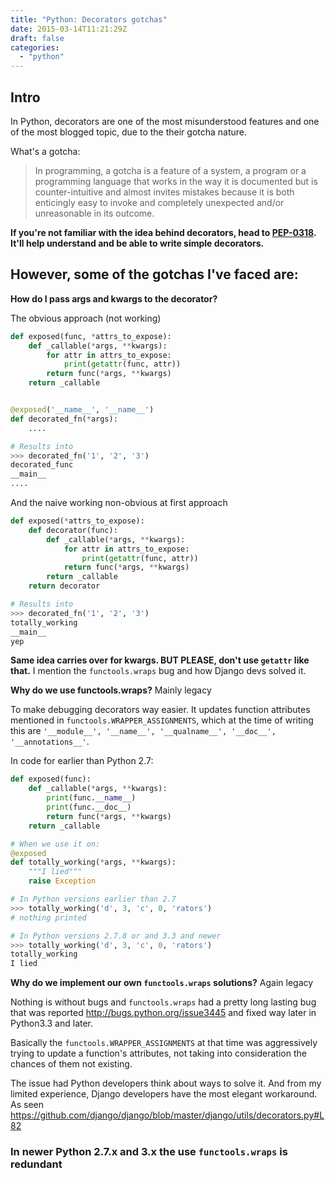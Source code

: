 ```yaml
---
title: "Python: Decorators gotchas"
date: 2015-03-14T11:21:29Z
draft: false
categories:
  - "python"
---
```


## Intro

In Python, decorators are one of the most misunderstood features and one of the most blogged topic,
due to the their gotcha nature.


What's a gotcha:
> In programming, a gotcha is a feature of a system, a program or a programming language that works in the way it is
> documented but is counter-intuitive and almost invites mistakes because it is both enticingly easy to invoke and
> completely unexpected and/or unreasonable in its outcome.



**If you're not familiar with the idea behind decorators, head to [PEP-0318](https://www.python.org/dev/peps/pep-0318/).
It'll help understand and be able to write simple decorators.**


## However, some of the gotchas I've faced are:

**How do I pass args and kwargs to the decorator?**

The obvious approach (not working)

```python
def exposed(func, *attrs_to_expose):
    def _callable(*args, **kwargs):
        for attr in attrs_to_expose:
            print(getattr(func, attr))
        return func(*args, **kwargs)
    return _callable


@exposed('__name__', '__name__')
def decorated_fn(*args):
    ....

# Results into
>>> decorated_fn('1', '2', '3')
decorated_func
__main__
....
```

And the naive working non-obvious at first approach

```python
def exposed(*attrs_to_expose):
    def decorator(func):
        def _callable(*args, **kwargs):
            for attr in attrs_to_expose:
                print(getattr(func, attr))
            return func(*args, **kwargs)
        return _callable
    return decorator

# Results into
>>> decorated_fn('1', '2', '3')
totally_working
__main__
yep
```

**Same idea carries over for kwargs. BUT PLEASE, don't use `getattr` like that.** I mention the `functools.wraps` bug and how Django devs solved it.


**Why do we use functools.wraps?** Mainly legacy

To make debugging decorators way easier. It updates function attributes mentioned in `functools.WRAPPER_ASSIGNMENTS`, which at the time of writing this are `'__module__', '__name__', '__qualname__', '__doc__',
                       '__annotations__'`.


In code for earlier than Python 2.7:

```python
def exposed(func):
    def _callable(*args, **kwargs):
        print(func.__name__)
        print(func.__doc__)
        return func(*args, **kwargs)
    return _callable

# When we use it on:
@exposed
def totally_working(*args, **kwargs):
    """I lied"""
    raise Exception

# In Python versions earlier than 2.7
>>> totally_working('d', 3, 'c', 0, 'rators')
# nothing printed

# In Python versions 2.7.8 or and 3.3 and newer
>>> totally_working('d', 3, 'c', 0, 'rators')
totally_working
I lied
```

**Why do we implement our own `functools.wraps` solutions?** Again legacy

Nothing is without bugs and `functools.wraps` had a pretty long lasting bug that was reported http://bugs.python.org/issue3445 and fixed way later in Python3.3 and later.

Basically the `functools.WRAPPER_ASSIGNMENTS` at that time was aggressively trying to update a function's attributes, not taking into consideration the chances of them not existing.


The issue had Python developers think about ways to solve it. And from my limited experience, Django developers have the most elegant workaround. As seen https://github.com/django/django/blob/master/django/utils/decorators.py#L82


### In newer Python 2.7.x and 3.x the use `functools.wraps` is redundant